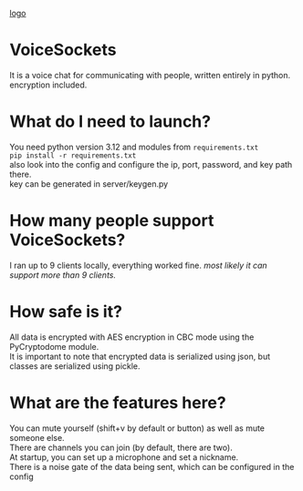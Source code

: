 [logo](https://github.com/progame1201/VoiceSockets/blob/master/imgs/vcm.png)
# VoiceSockets
It is a voice chat for communicating with people, written entirely in python. encryption included.
# What do I need to launch?
You need python version 3.12 and modules from `requirements.txt`<br>
``pip install -r requirements.txt``<br>
also look into the config and configure the ip, port, password, and key path there.<br>
key can be generated in server/keygen.py<br>
# How many people support VoiceSockets?
I ran up to 9 clients locally, everything worked fine. *most likely it can support more than 9 clients.*
# How safe is it?
All data is encrypted with AES encryption in CBC mode using the PyCryptodome module. <br>
It is important to note that encrypted data is serialized using json, but classes are serialized using pickle.
# What are the features here?
You can mute yourself (shift+v by default or button) as well as mute someone else.<br>
There are channels you can join (by default, there are two).<br>
At startup, you can set up a microphone and set a nickname.<br>
There is a noise gate of the data being sent, which can be configured in the config<br>
